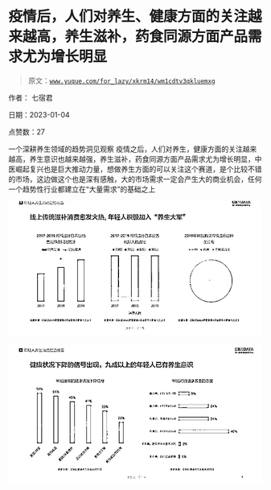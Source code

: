 # 疫情后，人们对养生、健康方面的关注越来越高，养生滋补，药食同源方面产品需求尤为增长明显

> 原文：[`www.yuque.com/for_lazy/xkrm14/wm1cdtv3qkluemxg`](https://www.yuque.com/for_lazy/xkrm14/wm1cdtv3qkluemxg)

作者： 七宿君 

日期：2023-01-04 

点赞数：27 

一个深耕养生领域的趋势洞见观察 疫情之后，人们对养生，健康方面的关注越来越高，养生意识也越来越强，养生滋补，药食同源方面产品需求尤为增长明显，中医崛起复兴也是巨大推动力量，想做养生方面的可以关注这个赛道，是个比较不错的市场，这边做这个也是深有感触，大的市场需求一定会产生大的商业机会，任何一个趋势性行业都建立在“大量需求”的基础之上 

![](img/bda460081f5d76a2c38c7f1925ec59ad.png) 

![](img/04ebc0ff974649c44dfa1b9fbc631c40.png) 

